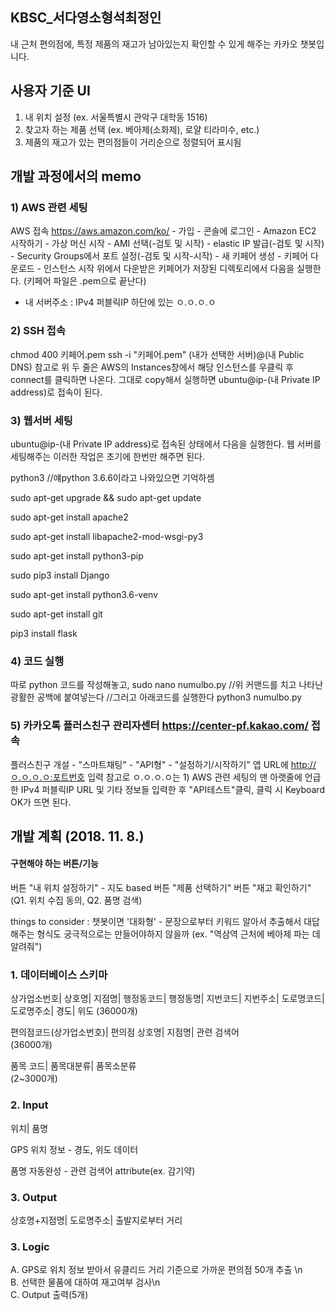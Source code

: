 ## KBSC_서다영소형석최정인

내 근처 편의점에, 특정 제품의 재고가 남아있는지 확인할 수 있게 해주는 카카오 챗봇입니다.

## 사용자 기준 UI
1) 내 위치 설정 (ex. 서울특별시 관악구 대학동 1516)
2) 찾고자 하는 제품 선택 (ex. 베아제(소화제), 로얄 티라미수, etc.)
3) 제품의 재고가 있는 편의점들이 거리순으로 정렬되어 표시됨

## 개발 과정에서의 memo

### 1) AWS 관련 세팅
AWS 접속 https://aws.amazon.com/ko/ - 가입 - 콘솔에 로그인 - Amazon EC2 시작하기 - 가상 머신 시작 - AMI 선택(-검토 및 시작) - elastic IP 발급(-검토 및 시작) - Security Groups에서 포트 설정(-검토 및 시작-시작) - 새 키페어 생성 - 키페어 다운로드 - 인스턴스 시작
위에서 다운받은 키페어가 저장된 디렉토리에서 다음을 실행한다. (키페어 파일은 .pem으로 끝난다)
- 내 서버주소 : IPv4 퍼블릭IP 하단에 있는 ㅇ.ㅇ.ㅇ.ㅇ

### 2) SSH 접속
chmod 400 키페어.pem
ssh -i "키페어.pem" (내가 선택한 서버)@(내 Public DNS)
참고로 위 두 줄은 AWS의 Instances창에서 해당 인스턴스를 우클릭 후 connect를 클릭하면 나온다.
그대로 copy해서 실행하면 ubuntu@ip-(내 Private IP address)로 접속이 된다.

### 3) 웹서버 세팅
ubuntu@ip-(내 Private IP address)로 접속된 상태에서 다음을 실행한다.
웹 서버를 세팅해주는 이러한 작업은 초기에 한번만 해주면 된다.

python3 //얘python 3.6.6이라고 나와있으면 기억하셈

sudo apt-get upgrade && sudo apt-get update

sudo apt-get install apache2

sudo apt-get install libapache2-mod-wsgi-py3

sudo apt-get install python3-pip

sudo pip3 install Django

sudo apt-get install python3.6-venv

sudo apt-get install git

pip3 install flask

### 4) 코드 실행

따로 python 코드를 작성해놓고,
sudo nano numulbo.py
//위 커맨드를 치고 나타난 광활한 공백에 붙여넣는다
//그러고 아래코드를 실행한다
python3 numulbo.py

### 5) 카카오톡 플러스친구 관리자센터 https://center-pf.kakao.com/ 접속
플러스친구 개설 - "스마트채팅" - "API형" - "설정하기/시작하기"
앱 URL에 http://ㅇ.ㅇ.ㅇ.ㅇ:포트번호 입력
참고로 ㅇ.ㅇ.ㅇ.ㅇ는 1) AWS 관련 세팅의 맨 아랫줄에 언급한 IPv4 퍼블릭IP
URL 및 기타 정보들 입력한 후 "API테스트"클릭, 클릭 시 Keyboard OK가 뜨면 된다.


## 개발 계획 (2018. 11. 8.)

#### 구현해야 하는 버튼/기능
버튼 "내 위치 설정하기" - 지도 based 
버튼 "제품 선택하기"
버튼 "재고 확인하기"
(Q1. 위치 수집 동의, Q2. 품명 검색)

things to consider : 챗봇이면 '대화형' - 문장으로부터 키워드 알아서 추출해서 대답해주는 형식도 궁극적으로는 만들어야하지 않을까
(ex. "역삼역 근처에 베아제 파는 데 알려줘")

### 1. 데이터베이스 스키마										
										
상가업소번호|	상호명|	지점명|	행정동코드|	행정동명|	지번코드|	지번주소|	도로명코드|	도로명주소|	경도|	위도
(36000개)										
										
편의점코드(상가업소번호)|	편의점 상호명|	지점명|	관련 검색어							
(36000개)										
										
품목 코드|	품목대분류|	품목소분류								
(2~3000개)										
										
### 2. Input										
위치|	품명

GPS 위치 정보 - 경도, 위도 데이터	

품명 자동완성 - 관련 검색어 attribute(ex. 감기약)									

### 3. Output										
상호명+지점명|	도로명주소|	출발지로부터 거리								
										
										
### 3. Logic										
A. GPS로 위치 정보 받아서 유클리드 거리 기준으로 가까운 편의점 50개 추출 \n								
B. 선택한 물품에 대하여 재고여부 검사\n									
C. Output 출력(5개)										
